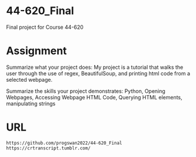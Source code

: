 # 44-620_Final
Final project for Course 44-620

# Assignment
Summarize what your project does: My project is a tutorial that walks the user through the use of regex, BeautifulSoup, and printing html code from a selected webpage.

Summarize the skills your project demonstrates: Python, Opening Webpages, Accessing Webpage HTML Code, Querying HTML elements, manipulating strings

# URL
    https://github.com/progswan2022/44-620_Final
    https://crtranscript.tumblr.com/